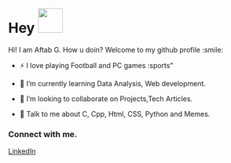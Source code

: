 

<!--
**AftabAhamedG/AftabAhamedG** is a ✨ _special_ ✨ repository because its `README.md` (this file) appears on your GitHub profile.

Here are some ideas to get you started:

- 🔭 I’m currently working on ...
- 🌱 I’m currently learning ...
- 👯 I’m looking to collaborate on ...
- 🤔 I’m looking for help with ...
- 💬 Ask me about ...
- 📫 How to reach me: ...
- 😄 Pronouns: ...
- ⚡ Fun fact: ...
-->

<h1> Hey <img src = "https://raw.githubusercontent.com/rahulbanerjee26/githubProfileReadmeGenerator/main/gifs/wave.gif" width = 50px height='50px'> </h1>
<p align='center'>

</p>
<div size='20px'> Hi! I am Aftab G. How u doin? Welcome to my github profile :smile: 
</div>

- ⚡ I love playing Football and PC games :sports"

- 🌱 I’m currently learning Data Analysis, Web development.

- 👯 I’m looking to collaborate on Projects,Tech Articles. 

- 💬 Talk to me about C, Cpp, Html, CSS, Python and Memes. 

### Connect with me.
<a href = 'https://www.linkedin.com/in/aftab-ahamed-g-93a525224/'>LinkedIn</a> 
